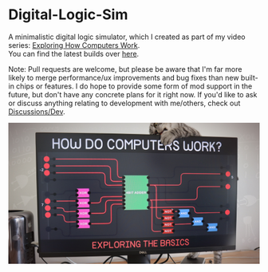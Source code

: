 # Digital-Logic-Sim
A minimalistic digital logic simulator, which I created as part of my video series: [Exploring How Computers Work](https://www.youtube.com/playlist?list=PLFt_AvWsXl0dPhqVsKt1Ni_46ARyiCGSq).
<br>You can find the latest builds over [here](https://sebastian.itch.io/digital-logic-sim).<br>

Note: Pull requests are welcome, but please be aware that I'm far more likely to merge performance/ux improvements and bug fixes than new built-in chips or features. I do hope to provide some form of mod support in the future, but don't have any concrete plans for it right now. If you'd like to ask or discuss anything relating to development with me/others, check out [Discussions/Dev](https://github.com/SebLague/Digital-Logic-Sim/discussions/categories/dev).

[![IMAGE ALT TEXT HERE](https://raw.githubusercontent.com/SebLague/Images/master/Exploring%20how%20computers%20work.jpg)](http://www.youtube.com/watch?v=QZwneRb-zqA)
